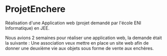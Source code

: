 # ProjetEnchere
Réalisation d'une Application web (projet demandé par l'école ENI Informatique) en JEE.

Nous avions 2 semaines pour réaliser une application web, la demande était la suivante :
Une association veux mettre en place un site web afin de donner une deuxième vie aux objets sous forme de vente aux enchères.
